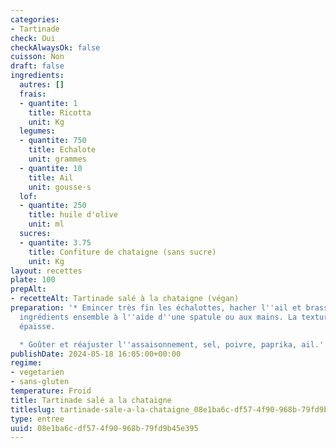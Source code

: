 ```yaml
---
categories:
- Tartinade
check: Oui
checkAlwaysOk: false
cuisson: Non
draft: false
ingredients:
  autres: []
  frais:
  - quantite: 1
    title: Ricotta
    unit: Kg
  legumes:
  - quantite: 750
    title: Echalote
    unit: grammes
  - quantite: 10
    title: Ail
    unit: gousse·s
  lof:
  - quantite: 250
    title: huile d'olive
    unit: ml
  sucres:
  - quantite: 3.75
    title: Confiture de chataigne (sans sucre)
    unit: Kg
layout: recettes
plate: 100
prepAlt:
- recetteAlt: Tartinade salé à la chataigne (végan)
preparation: '* Emincer très fin les échalottes, hacher l''ail et brasser tous les
  ingrédients ensemble à l''aide d''une spatule ou aux mains. La texture doit être
  épaisse.

  * Goûter et réajuster l''assaisonnement, sel, poivre, paprika, ail.'
publishDate: 2024-05-18 16:05:00+00:00
regime:
- vegetarien
- sans-gluten
temperature: Froid
title: Tartinade salé a la chataigne
titleslug: tartinade-sale-a-la-chataigne_08e1ba6c-df57-4f90-968b-79fd9b45e395
type: entree
uuid: 08e1ba6c-df57-4f90-968b-79fd9b45e395
---
```

